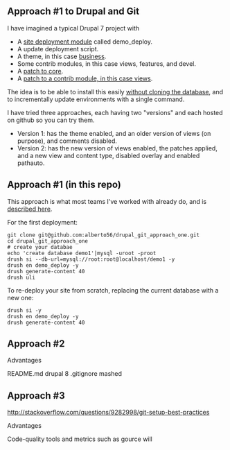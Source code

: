 Approach #1 to Drupal and Git
-----------------------------

I have imagined a typical Drupal 7 project with

 * A [site deployment module](http://dcycleproject.org/blog/44/what-site-deployment-module) called demo_deploy.
 * A update deployment script.
 * A theme, in this case [business](https://www.drupal.org/project/business).
 * Some contrib modules, in this case views, features, and devel.
 * A [patch to core](2196345-1-core-7.x-simpletest-handle_form_button.patch).
 * A [patch to a contrib module, in this case views](2232905-1-views-7.x-check-if-group-isset.patch).

The idea is to be able to install this easily [without cloning the database](http://dcycleproject.org/blog/48/do-not-clone-database), and to incrementally update environments with a single command.

I have tried three approaches, each having two "versions" and each hosted on github so you can try them.

 * Version 1: has the theme enabled, and an older version of views (on purpose), and comments disabled.
 * Version 2: has the new version of views enabled, the patches applied, and a new view and content type, disabled overlay and enabled pathauto.

Approach #1 (in this repo)
--------------------------

This approach is what most teams I've worked with already do, and is [described here](https://www.drupal.org/node/803746).

For the first deployment:

    git clone git@github.com:alberto56/drupal_git_approach_one.git
    cd drupal_git_approach_one
    # create your databae
    echo 'create database demo1'|mysql -uroot -proot
    drush si --db-url=mysql://root:root@localhost/demo1 -y
    drush en demo_deploy -y
    drush generate-content 40
    drush uli

To re-deploy your site from scratch, replacing the current database with a new one:

    drush si -y
    drush en demo_deploy -y
    drush generate-content 40

Approach #2
-----------

Advantages

README.md
drupal 8
.gitignore mashed

Approach #3
-----------


http://stackoverflow.com/questions/9282998/git-setup-best-practices

Advantages

Code-quality tools and metrics such as gource will


